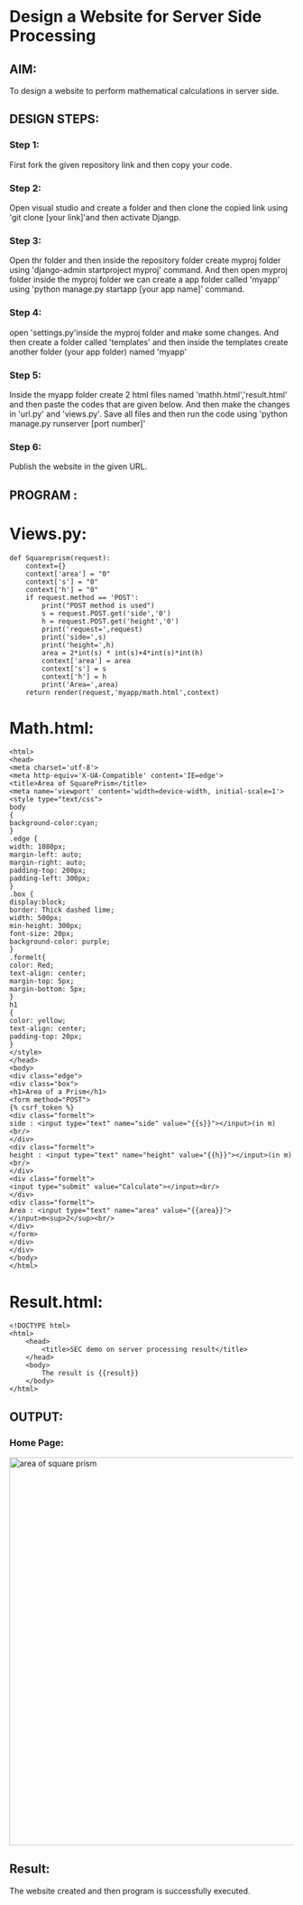 # Design a Website for Server Side Processing

## AIM:
To design a website to perform mathematical calculations in server side.

## DESIGN STEPS:

### Step 1:
First fork  the given repository link and then copy your code.

### Step 2:
Open visual studio and create a folder and then clone the copied link using 'git clone [your link]'and then activate Djangp.

### Step 3:
Open thr folder and then inside the repository folder create myproj folder using 'django-admin startproject myproj' command.
And then open myproj folder inside the myproj folder we can create a app folder called 'myapp' using 'python manage.py startapp [your app name]' command. 

### Step 4:
open 'settings.py'inside the myproj folder and make some changes.
And  then create a folder called 'templates' and then inside the templates create another folder (your app folder) named 'myapp'

### Step 5:
Inside the myapp folder create 2 html files named 'mathh.html','result.html' and then paste the codes that are given below. 
And then make the changes in 'url.py' and  'views.py'. Save all files and then run the code using 'python manage.py runserver [port number]'

### Step 6:
Publish the website in the given URL.

## PROGRAM :
# Views.py:
```
def Squareprism(request):
    context={}
    context['area'] = "0"
    context['s'] = "0"
    context['h'] = "0"
    if request.method == 'POST':
        print("POST method is used")
        s = request.POST.get('side','0')
        h = request.POST.get('height','0')
        print('request=',request)
        print('side=',s)
        print('height=',h)
        area = 2*int(s) * int(s)+4*int(s)*int(h)
        context['area'] = area
        context['s'] = s
        context['h'] = h
        print('Area=',area)
    return render(request,'myapp/math.html',context)
```

# Math.html:
```
<html>
<head>
<meta charset='utf-8'>
<meta http-equiv='X-UA-Compatible' content='IE=edge'>
<title>Area of SquarePrism</title>
<meta name='viewport' content='width=device-width, initial-scale=1'>
<style type="text/css">
body 
{
background-color:cyan;
}
.edge {
width: 1080px;
margin-left: auto;
margin-right: auto;
padding-top: 200px;
padding-left: 300px;
}
.box {
display:block;
border: Thick dashed lime;
width: 500px;
min-height: 300px;
font-size: 20px;
background-color: purple;
}
.formelt{
color: Red;
text-align: center;
margin-top: 5px;
margin-bottom: 5px;
}
h1
{
color: yellow;
text-align: center;
padding-top: 20px;
}
</style>
</head>
<body>
<div class="edge">
<div class="box">
<h1>Area of a Prism</h1>
<form method="POST">
{% csrf_token %}
<div class="formelt">
side : <input type="text" name="side" value="{{s}}"></input>(in m)<br/>
</div>
<div class="formelt">
height : <input type="text" name="height" value="{{h}}"></input>(in m)<br/>
</div>
<div class="formelt">
<input type="submit" value="Calculate"></input><br/>
</div>
<div class="formelt">
Area : <input type="text" name="area" value="{{area}}"></input>m<sup>2</sup><br/>
</div>
</form>
</div>
</div>
</body>
</html>
```

# Result.html:
```
<!DOCTYPE html>
<html>
    <head>
        <title>SEC demo on server processing result</title>
    </head>
    <body>
        The result is {{result}}
    </body>
</html>
```

## OUTPUT:

### Home Page:
<img width="687" alt="area of square prism" src="https://github.com/Ganesh23013987/serversideprocessing/assets/147473768/0e24d876-fdd2-4177-9aa4-a2236d08c4df">




## Result:
The website created and then program is successfully executed.


